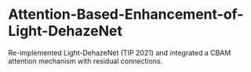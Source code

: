 # Attention-Based-Enhancement-of-Light-DehazeNet
Re-implemented Light-DehazeNet (TIP 2021) and integrated a CBAM attention mechanism with residual connections.
